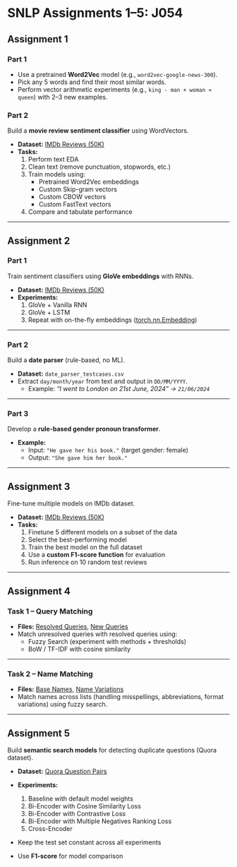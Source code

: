 # SNLP Assignments 1–5: J054

## Assignment 1

### Part 1
- Use a pretrained **Word2Vec** model (e.g., `word2vec-google-news-300`).
- Pick any 5 words and find their most similar words.
- Perform vector arithmetic experiments (e.g., `king - man + woman ≈ queen`) with 2–3 new examples.

### Part 2
Build a **movie review sentiment classifier** using WordVectors.

- **Dataset:** [IMDb Reviews (50K)](https://www.kaggle.com/datasets/lakshmi25npathi/imdb-dataset-of-50k-movie-reviews/data)  
- **Tasks:**
  1. Perform text EDA  
  2. Clean text (remove punctuation, stopwords, etc.)  
  3. Train models using:  
     - Pretrained Word2Vec embeddings  
     - Custom Skip-gram vectors  
     - Custom CBOW vectors  
     - Custom FastText vectors  
  4. Compare and tabulate performance  

---

## Assignment 2

### Part 1
Train sentiment classifiers using **GloVe embeddings** with RNNs.

- **Dataset:** [IMDb Reviews (50K)](https://www.kaggle.com/datasets/lakshmi25npathi/imdb-dataset-of-50k-movie-reviews/data)  
- **Experiments:**
  1. GloVe + Vanilla RNN  
  2. GloVe + LSTM  
  3. Repeat with on-the-fly embeddings ([torch.nn.Embedding](https://pytorch.org/docs/stable/generated/torch.nn.Embedding.html))  


---

### Part 2
Build a **date parser** (rule-based, no ML).  

- **Dataset:** `date_parser_testcases.csv`  
- Extract `day/month/year` from text and output in `DD/MM/YYYY`.  
  - Example: *“I went to London on 21st June, 2024” → `21/06/2024`*  


---

### Part 3
Develop a **rule-based gender pronoun transformer**.  

- **Example:**  
  - Input: `"He gave her his book."` (target gender: female)  
  - Output: `"She gave him her book."`  

---

## Assignment 3
Fine-tune multiple models on IMDb dataset.

- **Dataset:** [IMDb Reviews (50K)](https://www.kaggle.com/datasets/lakshmi25npathi/imdb-dataset-of-50k-movie-reviews/data)  
- **Tasks:**
  1. Finetune 5 different models on a subset of the data  
  2. Select the best-performing model  
  3. Train the best model on the full dataset  
  4. Use a **custom F1-score function** for evaluation  
  5. Run inference on 10 random test reviews  

---

## Assignment 4

### Task 1 – Query Matching
- **Files:** [Resolved Queries](resolved_queries.csv), [New Queries](new_queries.csv)  
- Match unresolved queries with resolved queries using:  
  - Fuzzy Search (experiment with methods + thresholds)  
  - BoW / TF-IDF with cosine similarity  

---

### Task 2 – Name Matching
- **Files:** [Base Names](base_names.csv), [Name Variations](name_variations.csv)  
- Match names across lists (handling misspellings, abbreviations, format variations) using fuzzy search.

---

## Assignment 5
Build **semantic search models** for detecting duplicate questions (Quora dataset).

- **Dataset:** [Quora Question Pairs](https://www.kaggle.com/competitions/quora-question-pairs/overview)  
- **Experiments:**
  1. Baseline with default model weights  
  2. Bi-Encoder with Cosine Similarity Loss  
  3. Bi-Encoder with Contrastive Loss  
  4. Bi-Encoder with Multiple Negatives Ranking Loss  
  5. Cross-Encoder  

- Keep the test set constant across all experiments  
- Use **F1-score** for model comparison  
